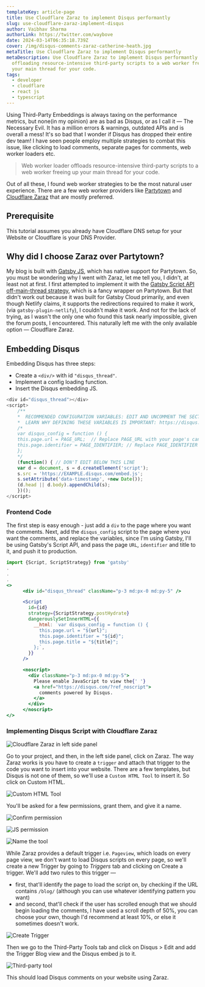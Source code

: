 ```yaml
---
templateKey: article-page
title: Use Cloudflare Zaraz to implement Disqus performantly
slug: use-cloudflare-zaraz-implement-disqus
author: Vaibhav Sharma
authorLink: https://twitter.com/waybove
date: 2024-03-14T06:35:18.739Z
cover: /img/disqus-comments-zaraz-catherine-heath.jpg
metaTitle: Use Cloudflare Zaraz to implement Disqus performantly
metaDescription: Use Cloudflare Zaraz to implement Disqus performantly by
  offloading resource-intensive third-party scripts to a web worker freeing up
  your main thread for your code.
tags:
  - developer
  - cloudflare
  - react js
  - typescript
---
```

Using Third-Party Embeddings is always taxing on the performance metrics, but none(in my opinion) are as bad as Disqus, or as I call it — The Necessary Evil. It has a million errors & warnings, outdated APIs and is overall a mess! It's so bad that I wonder if Disqus has dropped their entire dev team! I have seen people employ multiple strategies to combat this issue, like clicking to load comments, separate pages for comments, web worker loaders etc. 

> Web worker loader offloads resource-intensive third-party scripts to a web worker freeing up your main thread for your code.

Out of all these, I found web worker strategies to be the most natural user experience. There are a few web worker providers like [Partytown](https://partytown.builder.io) and [Cloudflare Zaraz](https://www.cloudflare.com/application-services/products/zaraz/) that are mostly preferred.

## Prerequisite

This tutorial assumes you already have Cloudflare DNS setup for your Website or Cloudflare is your DNS Provider.

## Why did I choose Zaraz over Partytown?

My blog is built with [Gatsby JS](https://www.gatsbyjs.com), which has native support for Partytown. So, you must be wondering why I went with Zaraz, let me tell you, I didn't, at least not at first. I first attempted to implement it with the [Gatsby Script API off-main-thread strategy](https://www.gatsbyjs.com/docs/reference/built-in-components/gatsby-script/), which is a fancy wrapper on Partytown. But that didn't work out because it was built for Gatsby Cloud primarily, and even though Netlify claims, it supports the redirections required to make it work,(via `gatsby-plugin-netlify`), I couldn't make it work. And not for the lack of trying, as I wasn't the only one who found this task nearly impossible, given the forum posts, I encountered. This naturally left me with the only available option — Cloudflare Zaraz.

## Embedding Disqus

Embedding Disqus has three steps:

* Create a `<div/>` with id `"disqus_thread"`.
* Implement a config loading function.
* Insert the Disqus embedding JS.

```javascript
<div id="disqus_thread"></div>
<script>
    /**
    *  RECOMMENDED CONFIGURATION VARIABLES: EDIT AND UNCOMMENT THE SECTION BELOW TO INSERT DYNAMIC VALUES FROM YOUR PLATFORM OR CMS.
    *  LEARN WHY DEFINING THESE VARIABLES IS IMPORTANT: https://disqus.com/admin/universalcode/#configuration-variables    */
    /*
    var disqus_config = function () {
    this.page.url = PAGE_URL;  // Replace PAGE_URL with your page's canonical URL variable
    this.page.identifier = PAGE_IDENTIFIER; // Replace PAGE_IDENTIFIER with your page's unique identifier variable
    };
    */
    (function() { // DON'T EDIT BELOW THIS LINE
    var d = document, s = d.createElement('script');
    s.src = 'https://EXAMPLE.disqus.com/embed.js';
    s.setAttribute('data-timestamp', +new Date());
    (d.head || d.body).appendChild(s);
    })();
</script>
```

### Frontend Code

The first step is easy enough - just add a `div` to the page where you want the comments. Next, add the `disqus_config` script to the page where you want the comments, and replace the variables, since I'm using Gatsby, I'll be using Gatsby's Script API, and pass the page `URL`, `identifier` and title to it, and push it to production.

```jsx
import {Script, ScriptStrategy} from 'gatsby'
.
.
.
<>
      <div id="disqus_thread" className="p-3 md:px-0 md:py-5" />

      <Script
        id={id}
        strategy={ScriptStrategy.postHydrate}
        dangerouslySetInnerHTML={{
          __html: `var disqus_config = function () {
            this.page.url = "${url}";
            this.page.identifier = "${id}"; 
            this.page.title = "${title}";
          };`,
        }}
      />

      <noscript>
        <div className="p-3 md:px-0 md:py-5">
          Please enable JavaScript to view the{' '}
          <a href="https://disqus.com/?ref_noscript">
            comments powered by Disqus.
          </a>
        </div>
      </noscript>
</>
```

### Implementing Disqus Script with Cloudflare Zaraz

![Cloudflare Zaraz in left side panel](/img/screenshot-2024-03-14-at-11.17.48 am.jpg)

Go to your project, and then, in the left side panel, click on Zaraz. The way Zaraz works is you have to create a `trigger` and attach that trigger to the code you want to insert into your website. There are a few templates, but Disqus is not one of them, so we'll use a `Custom HTML Tool` to insert it. So click on Custom HTML.

![Custom HTML Tool](/img/screenshot-2024-03-14-at-11.26.21 am.jpg)

You'll be asked for a few permissions, grant them, and give it a name.

![Confirm permission](/img/screenshot-2024-03-14-at-11.26.38 am.jpg)

![JS permission](/img/screenshot-2024-03-14-at-11.26.45 am.jpg)

![Name the tool](/img/screenshot-2024-03-14-at-11.27.02 am.jpg)

While Zaraz provides a default trigger i.e. `Pageview`, which loads on every page view, we don't want to load Disqus scripts on every page, so we'll create a new Trigger by going to *Triggers* tab and clicking on Create a trigger. We'll add two rules to this trigger — 

* first, that'll identify the page to load the script on, by checking if the URL contains `/blog/` (although you can use whatever identifying pattern you want) 
* and second, that'll check if the user has scrolled enough that we should begin loading the comments, I have used a scroll depth of 50%, you can choose your own, though I'd recommend at least 10%, or else it sometimes doesn't work.

![Create Trigger](/img/screenshot-2024-03-14-at-11.17.13 am.jpg)

Then we go to the Third-Party Tools tab and click on Disqus > Edit and add the Trigger Blog view and the Disqus embed js to it.

![Third-party tool](/img/screenshot-2024-03-14-at-11.16.49 am.jpg)

This should load Disqus comments on your website using Zaraz.